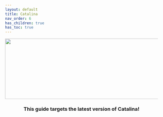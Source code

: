 ```yaml
---
layout: default
title: Catalina
nav_order: 6
has_children: true
has_toc: true
---
```


<p align="center">
  <img width="650" height="200" src="../../../assets/HeaderCatalina.png">
</p>

<h3 align="center">This guide targets the latest version of Catalina!</h3>
